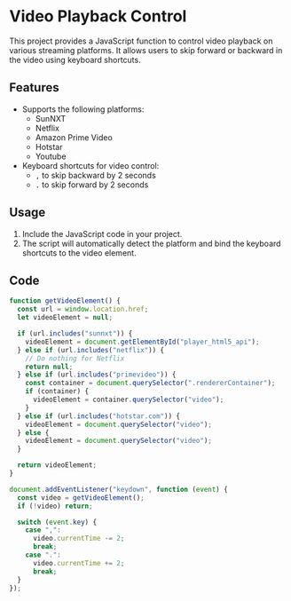 # Video Playback Control

This project provides a JavaScript function to control video playback on various streaming platforms. It allows users to skip forward or backward in the video using keyboard shortcuts.

## Features

- Supports the following platforms:
  - SunNXT
  - Netflix
  - Amazon Prime Video
  - Hotstar
  - Youtube
- Keyboard shortcuts for video control:
  - `,` to skip backward by 2 seconds
  - `.` to skip forward by 2 seconds

## Usage

1. Include the JavaScript code in your project.
2. The script will automatically detect the platform and bind the keyboard shortcuts to the video element.

## Code

```javascript
function getVideoElement() {
  const url = window.location.href;
  let videoElement = null;

  if (url.includes("sunnxt")) {
    videoElement = document.getElementById("player_html5_api");
  } else if (url.includes("netflix")) {
    // Do nothing for Netflix
    return null;
  } else if (url.includes("primevideo")) {
    const container = document.querySelector(".rendererContainer");
    if (container) {
      videoElement = container.querySelector("video");
    }
  } else if (url.includes("hotstar.com")) {
    videoElement = document.querySelector("video");
  } else {
    videoElement = document.querySelector("video");
  }

  return videoElement;
}

document.addEventListener("keydown", function (event) {
  const video = getVideoElement();
  if (!video) return;

  switch (event.key) {
    case ",":
      video.currentTime -= 2;
      break;
    case ".":
      video.currentTime += 2;
      break;
  }
});
```
